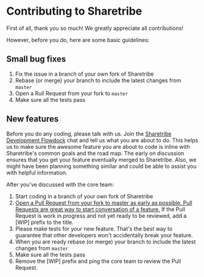 # Contributing to Sharetribe

First of all, thank you so much! We greatly appreciate all contributions!

However, before you do, here are some basic guidelines:

## Small bug fixes

1. Fix the issue in a branch of your own fork of Sharetribe
2. Rebase (or merge) your branch to include the latest changes from `master`
3. Open a Rull Request from your fork to `master`
4. Make sure all the tests pass

## New features

Before you do any coding, please talk with us. Join the [Sharetribe Development Flowdock](https://www.flowdock.com/invitations/4f606b0784e5758bfdb25c30515df47cff28f7d5-main) chat and tell us what you are about to do. This helps us to make sure the awesome feature you are about to code is inline with Sharetribe's common goals and the road map. The early on discussion ensures that you get your feature eventually merged to Sharetribe. Also, we might have been planning something similar and could be able to assist you with helpful information.

After you've discussed with the core team:

1. Start coding in a branch of your own fork of Sharetribe
2. [Open a Pull Request from your fork to master as early as possible. Pull Requests are great way to start conversation of a feature.](https://github.com/blog/1124-how-we-use-pull-requests-to-build-github) If the Pull Request is work in progress and not yet ready to be reviewed, add a \[WIP\] prefix to the title.
3. Please make tests for your new feature. That's the best way to guarantee that other developers won't accidentally break your feature.
4. When you are ready rebase (or merge) your branch to include the latest changes from `master`
5. Make sure all the tests pass
6. Remove the \[WIP\] prefix and ping the core team to review the Pull Request.
